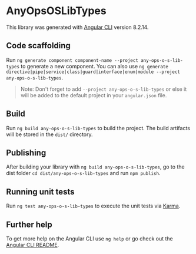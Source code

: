 # AnyOpsOSLibTypes

This library was generated with [Angular CLI](https://github.com/angular/angular-cli) version 8.2.14.

## Code scaffolding

Run `ng generate component component-name --project any-ops-o-s-lib-types` to generate a new component. You can also use `ng generate directive|pipe|service|class|guard|interface|enum|module --project any-ops-o-s-lib-types`.
> Note: Don't forget to add `--project any-ops-o-s-lib-types` or else it will be added to the default project in your `angular.json` file. 

## Build

Run `ng build any-ops-o-s-lib-types` to build the project. The build artifacts will be stored in the `dist/` directory.

## Publishing

After building your library with `ng build any-ops-o-s-lib-types`, go to the dist folder `cd dist/any-ops-o-s-lib-types` and run `npm publish`.

## Running unit tests

Run `ng test any-ops-o-s-lib-types` to execute the unit tests via [Karma](https://karma-runner.github.io).

## Further help

To get more help on the Angular CLI use `ng help` or go check out the [Angular CLI README](https://github.com/angular/angular-cli/blob/master/README.md).
